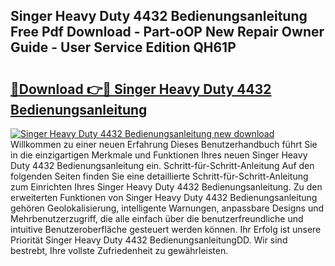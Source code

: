 ## Singer Heavy Duty 4432 Bedienungsanleitung Free Pdf Download - Part-oOP New Repair Owner Guide - User Service Edition QH61P

# <h2><a href="http://df3hsv.blite.top/?on=Singer+Heavy+Duty+4432+Bedienungsanleitung">🔗Download 👉🔴 Singer Heavy Duty 4432 Bedienungsanleitung</a></h2>

[![Singer Heavy Duty 4432 Bedienungsanleitung new download](https://i.imgur.com/lujVjoI.png)](http://df3hsv.blite.top/?on=Singer+Heavy+Duty+4432+Bedienungsanleitung)
Willkommen zu einer neuen Erfahrung Dieses Benutzerhandbuch führt Sie in die einzigartigen Merkmale und Funktionen Ihres neuen Singer Heavy Duty 4432 Bedienungsanleitung ein. Schritt-für-Schritt-Anleitung Auf den folgenden Seiten finden Sie eine detaillierte Schritt-für-Schritt-Anleitung zum Einrichten Ihres Singer Heavy Duty 4432 Bedienungsanleitung. Zu den erweiterten Funktionen von Singer Heavy Duty 4432 Bedienungsanleitung gehören Geolokalisierung, intelligente Warnungen, anpassbare Designs und Mehrbenutzerzugriff, die alle einfach über die benutzerfreundliche und intuitive Benutzeroberfläche gesteuert werden können. Ihr Erfolg ist unsere Priorität Singer Heavy Duty 4432 BedienungsanleitungDD. Wir sind bestrebt, Ihre vollste Zufriedenheit zu gewährleisten.
